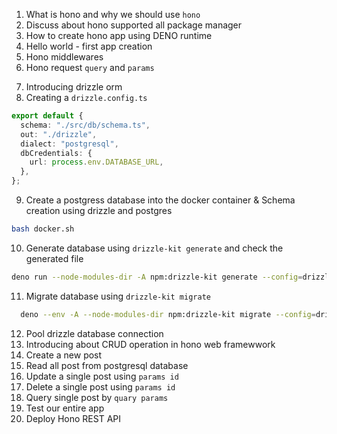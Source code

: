 1. What is hono and why we should use `hono`
2. Discuss about hono supported all package manager
3. How to create hono app using DENO runtime
4. Hello world - first app creation
5. Hono middlewares
6. Hono request `query` and `params`

<!-- database connection -->

7. Introducing drizzle orm
8. Creating a `drizzle.config.ts`

```ts
export default {
  schema: "./src/db/schema.ts",
  out: "./drizzle",
  dialect: "postgresql",
  dbCredentials: {
    url: process.env.DATABASE_URL,
  },
};
```

9. Create a postgress database into the docker container & Schema creation using drizzle and postgres

```bash
bash docker.sh
```

10. Generate database using `drizzle-kit generate` and check the generated file

```bash
deno run --node-modules-dir -A npm:drizzle-kit generate --config=drizzle.config.ts
```

11. Migrate database using `drizzle-kit migrate`

```bash
  deno --env -A --node-modules-dir npm:drizzle-kit migrate --config=drizzle.config.ts
```

12. Pool drizzle database connection
13. Introducing about CRUD operation in hono web framewwork
14. Create a new post
15. Read all post from postgresql database
16. Update a single post using `params id`
17. Delete a single post using `params id`
18. Query single post by `quary params`
19. Test our entire app
20. Deploy Hono REST API
